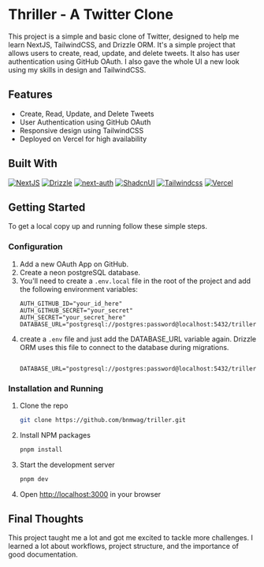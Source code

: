 # Thriller - A Twitter Clone

This project is a simple and basic clone of Twitter, designed to help me learn NextJS, TailwindCSS, and Drizzle ORM. It's a simple project that allows users to create, read, update, and delete tweets. It also has user authentication using GitHub OAuth. I also gave the whole UI a new look using my skills in design and TailwindCSS.

## Features

- Create, Read, Update, and Delete Tweets
- User Authentication using GitHub OAuth
- Responsive design using TailwindCSS
- Deployed on Vercel for high availability

## Built With

[![NextJS](https://img.shields.io/badge/next.js-black?style=for-the-badge&logo=next.js)](https://nextjs.org/)
[![Drizzle](https://img.shields.io/badge/drizzle-black?style=for-the-badge&logo=drizzle)](https://drizzle.dev/)
[![next-auth](https://img.shields.io/badge/nextauth-black?style=for-the-badge)](https://next-auth.js.org/)
[![ShadcnUI](https://img.shields.io/badge/shadcnui-black?style=for-the-badge&logo=shadcnui)](https://shadcnui.com/)
[![Tailwindcss](https://img.shields.io/badge/tailwindcss-black?style=for-the-badge&logo=tailwindcss)](https://www.tailwindcss.com/)
[![Vercel](https://img.shields.io/badge/vercel-black?style=for-the-badge&logo=vercel)](https://vercel.com/)

## Getting Started

To get a local copy up and running follow these simple steps.

### Configuration

1. Add a new OAuth App on GitHub.
2. Create a neon postgreSQL database.
3. You'll need to create a `.env.local` file in the root of the project and add the following environment variables:
   ```env
   AUTH_GITHUB_ID="your_id_here"
   AUTH_GITHUB_SECRET="your_secret"
   AUTH_SECRET="your_secret_here"
   DATABASE_URL="postgresql://postgres:password@localhost:5432/triller"
   ```
4. create a `.env` file and just add the DATABASE_URL variable again. Drizzle ORM uses this file to connect to the database during migrations.
   ```env
    DATABASE_URL="postgresql://postgres:password@localhost:5432/triller"
   ```

### Installation and Running

1. Clone the repo

   ```sh
   git clone https://github.com/bnmwag/triller.git
   ```

2. Install NPM packages
   ```sh
   pnpm install
   ```
3. Start the development server
   ```sh
   pnpm dev
   ```
4. Open [http://localhost:3000](http://localhost:3000) in your browser

## Final Thoughts

This project taught me a lot and got me excited to tackle more challenges. I learned a lot about workflows, project structure, and the importance of good documentation.
